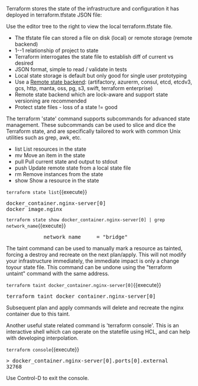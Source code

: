 Terraform stores the state of the infrastructure and configuration it has deployed in terraform.tfstate JSON file:

Use the editor tree to the right to view the local terraform.tfstate file.

* The tfstate file can stored a file on disk (local) or remote storage (remote backend)
* 1--1 relationship of project to state
* Terraform interrogates the state file to establish diff of current vs desired 
* JSON format, simple to read / validate in tests
* Local state storage is default but only good for single user prototyping
* Use a [Remote state backend](https://www.terraform.io/docs/state/remote.html): 
(artifactory, azurerm, consul, etcd, etcdv3, gcs, http, manta, oss, pg, s3, swift, terraform enterprise)
* Remote state backend which are lock-aware and support state versioning are recommended 
* Protect state files - loss of a state != good

The terraform 'state' command supports subcommands for advanced state management. These subcommands can be used to slice and dice the Terraform state, and are specifically tailored to work with common Unix utilities such as grep, awk, etc. 

* list    List resources in the state
* mv      Move an item in the state
* pull    Pull current state and output to stdout
* push    Update remote state from a local state file
* rm      Remove instances from the state
* show    Show a resource in the state

`terraform state list`{{execute}}
<pre>
docker_container.nginx-server[0]
docker_image.nginx
</pre>

`terraform state show docker_container.nginx-server[0] | grep network_name`{{execute}}
<pre>
            network_name     = "bridge"
</pre>


The taint command can be used to manually mark a resource as tainted, forcing a destroy and recreate on the next plan/apply.
This will not modify your infrastructure immediately, the immediate impact is only a change toyour state file.
This command can be undone using the "terraform untaint" command with the same address.

`terraform taint docker_container.nginx-server[0]`{{execute}}
<pre>
terraform taint docker_container.nginx-server[0]
</pre>

Subsequent plan and apply commands will delete and recreate the nginx container due to this taint.

Another useful state related command is 'terraform console'. This is an interactive shell which can operate on the statefile using HCL, 
and can help with developing interpolation.

`terraform console`{{execute}}
<pre>
> docker_container.nginx-server[0].ports[0].external
32768
</pre>

Use Control-D to exit the console.
